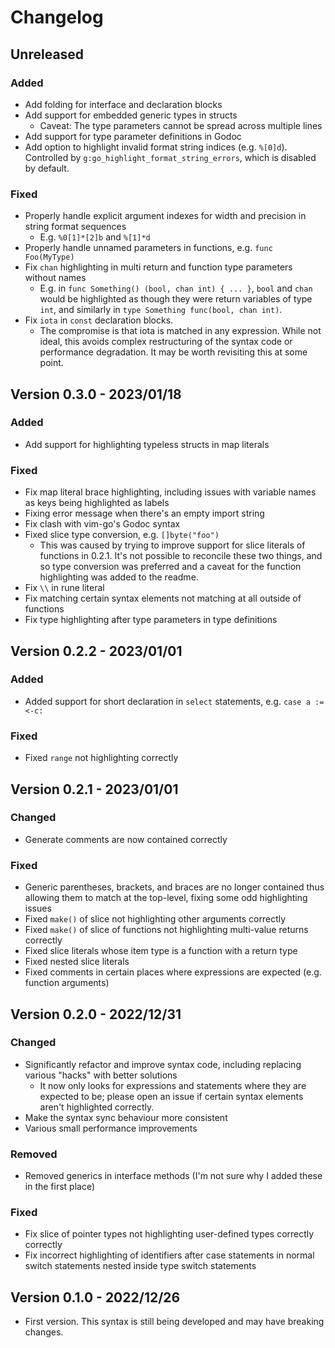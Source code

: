 # Changelog

## Unreleased

### Added

- Add folding for interface and declaration blocks
- Add support for embedded generic types in structs
    - Caveat: The type parameters cannot be spread across multiple lines
- Add support for type parameter definitions in Godoc
- Add option to highlight invalid format string indices (e.g. `%[0]d`).
  Controlled by `g:go_highlight_format_string_errors`, which is disabled by
  default.

### Fixed

- Properly handle explicit argument indexes for width and precision in string
  format sequences
    - E.g. `%0[1]*[2]b` and `%[1]*d`
- Properly handle unnamed parameters in functions, e.g. `func Foo(MyType)`
- Fix `chan` highlighting in multi return and function type parameters without names
    - E.g. in `func Something() (bool, chan int) { ... }`, `bool` and `chan`
      would be highlighted as though they were return variables of type `int`,
      and similarly in `type Something func(bool, chan int)`.
- Fix `iota` in `const` declaration blocks.
    - The compromise is that iota is matched in any expression. While not ideal,
      this avoids complex restructuring of the syntax code or performance
      degradation. It may be worth revisiting this at some point.


## Version 0.3.0 - 2023/01/18

### Added

- Add support for highlighting typeless structs in map literals

### Fixed

- Fix map literal brace highlighting, including issues with variable names as
  keys being highlighted as labels
- Fixing error message when there's an empty import string
- Fix clash with vim-go's Godoc syntax
- Fixed slice type conversion, e.g. `[]byte("foo")`
    - This was caused by trying to improve support for slice literals of
      functions in 0.2.1. It's not possible to reconcile these two things, and
      so type conversion was preferred and a caveat for the function
      highlighting was added to the readme.
- Fix `\\` in rune literal
- Fix matching certain syntax elements not matching at all outside of functions
- Fix type highlighting after type parameters in type definitions

## Version 0.2.2 - 2023/01/01

### Added

- Added support for short declaration in `select` statements, e.g. `case a :=
  <-c:`

### Fixed

- Fixed `range` not highlighting correctly

## Version 0.2.1 - 2023/01/01

### Changed

- Generate comments are now contained correctly

### Fixed

- Generic parentheses, brackets, and braces are no longer contained thus
  allowing them to match at the top-level, fixing some odd highlighting issues
- Fixed `make()` of slice not highlighting other arguments correctly
- Fixed `make()` of slice of functions not highlighting multi-value returns
  correctly
- Fixed slice literals whose item type is a function with a return type
- Fixed nested slice literals
- Fixed comments in certain places where expressions are expected (e.g. function
  arguments)

## Version 0.2.0 - 2022/12/31

### Changed

- Significantly refactor and improve syntax code, including replacing various
  "hacks" with better solutions
    - It now only looks for expressions and statements where they are expected
      to be; please open an issue if certain syntax elements aren't highlighted
      correctly.
- Make the syntax sync behaviour more consistent
- Various small performance improvements

### Removed

- Removed generics in interface methods (I'm not sure why I added these in the
  first place)

### Fixed

- Fix slice of pointer types not highlighting user-defined types correctly
  correctly
- Fix incorrect highlighting of identifiers after case statements in normal
  switch statements nested inside type switch statements

## Version 0.1.0 - 2022/12/26

- First version. This syntax is still being developed and may have breaking
  changes.

